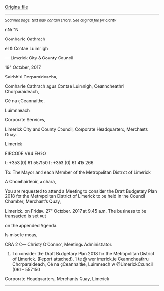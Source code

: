 [Original file](https://www.limerick.ie/sites/default/files/media/documents/2017-10/Agenda%20-%20Draft%20Budgetary%20Plan%20Meeting%20for%20Metropolitan%20District%20of%20Limerick%20-%2027th%20October%202017.pdf)

---
*<small>Scanned page, text may contain errors. See original file for clarity</small>*  

nNr™N

Comhairle Cathrach

el & Contae Luimnigh

— Limerick City
& County Council

19" October, 2017.

Seirbhisi Corparaideacha,

Comhairle Cathrach agus Contae Luimnigh,
Ceanncheathni Chorparaideach,

Cé na gCeannaithe.

Luimnneach

Corporate Services,

Limerick City and County Council,
Corporate Headquarters,
Merchants Guay.

Limerick

EIRCODE V94 EH9O

t: +353 (0) 61 557150
f: +353 (0) 61 415 266

To: The Mayor and each Member of the Metropolitan District of Limerick

A Chomhairleoir, a chara,

You are requested to attend a Meeting to consider the Draft Budgetary Plan 2018 for the
Metropolitan District of Limerick to be held in the Council Chamber, Merchant’s Quay,

Limerick, on Friday, 27" October, 2017 at 9.45 a.m. The business to be transacted is set out

on the appended Agenda.

Is mise le meas,

CRA 2 C—
Christy O’Connor,
Meetings Administrator.

1. To consider the Draft Budgetary Plan 2018 for the Metropolitan District of Limerick.
(Report attached).
] te
@ wer imerick.ie
Ceanncheathru Chorparaideach, Cé na gCeannaithe, Luimneach w @LimerickCouncil
(061 - 557150

Corporate Headquarters, Merchants Quay, Limerick


---

